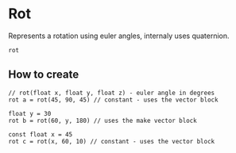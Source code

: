 
# Rot

Represents a rotation using euler angles, internaly uses quaternion.

```
rot
```

## How to create

``` fcs
// rot(float x, float y, float z) - euler angle in degrees
rot a = rot(45, 90, 45) // constant - uses the vector block

float y = 30
rot b = rot(60, y, 180) // uses the make vector block

const float x = 45
rot c = rot(x, 60, 10) // constant - uses the vector block
```


